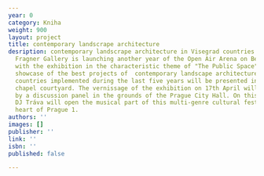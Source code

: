 ```yaml
---
year: 0
category: Kniha
weight: 900
layout: project
title: contemporary landscrape architecture
desription: contemporary landscrape architecture in Visegrad countries. The Jaroslav
  Fragner Gallery is launching another year of the Open Air Arena on Bethlehem Square
  with the exhibition in the characteristic theme of "The Public Space". The travelling
  showcase of the best projects of  contemporary landscape architecture of the Visegrád
  countries implemented during the last five years will be presented in the Bethlehem
  chapel courtyard. The vernissage of the exhibition on 17th April will be preceded
  by a discussion panel in the grounds of the Prague City Hall. On this occasion,
  DJ Tráva will open the musical part of this multi-genre cultural festival in the
  heart of Prague 1.
authors: ''
images: []
publisher: ''
link: ''
isbn: ''
published: false

---
```


